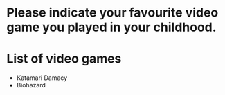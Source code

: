 # Please indicate your favourite video game you played in your childhood.

# List of video games
- Katamari Damacy
- Biohazard
